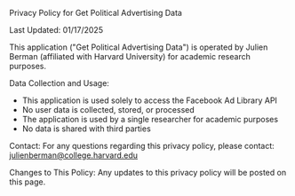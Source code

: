 Privacy Policy for Get Political Advertising Data

Last Updated: 01/17/2025

This application ("Get Political Advertising Data") is operated by Julien Berman (affiliated with Harvard University) for academic research purposes.

Data Collection and Usage:
- This application is used solely to access the Facebook Ad Library API
- No user data is collected, stored, or processed
- The application is used by a single researcher for academic purposes
- No data is shared with third parties

Contact:
For any questions regarding this privacy policy, please contact: julienberman@college.harvard.edu

Changes to This Policy:
Any updates to this privacy policy will be posted on this page.